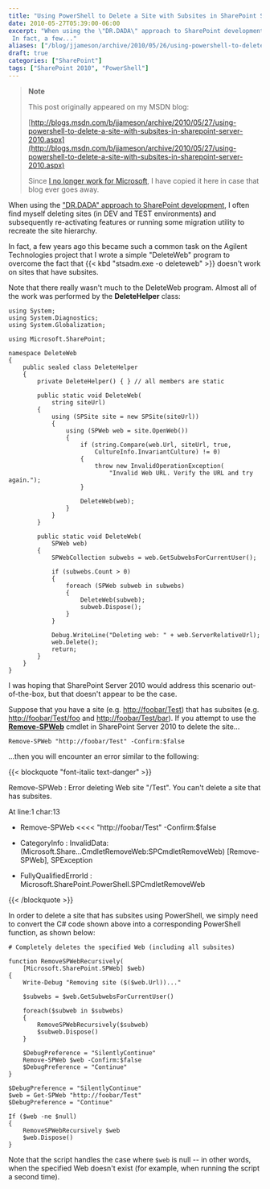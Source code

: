 ```yaml
---
title: "Using PowerShell to Delete a Site with Subsites in SharePoint Server 2010"
date: 2010-05-27T05:39:00-06:00
excerpt: "When using the \"DR.DADA\" approach to SharePoint development , I often find myself deleting sites (in DEV and TEST environments) and subsequently re-activating features or running some migration utility to recreate the site hierarchy. 
 In fact, a few..."
aliases: ["/blog/jjameson/archive/2010/05/26/using-powershell-to-delete-a-site-with-subsites-in-sharepoint-server-2010.aspx", "/blog/jjameson/archive/2010/05/27/using-powershell-to-delete-a-site-with-subsites-in-sharepoint-server-2010.aspx"]
draft: true
categories: ["SharePoint"]
tags: ["SharePoint 2010", "PowerShell"]
---
```


> **Note**
>
> This post originally appeared on my MSDN blog:
>
> [http://blogs.msdn.com/b/jjameson/archive/2010/05/27/using-powershell-to-delete-a-site-with-subsites-in-sharepoint-server-2010.aspx](http://blogs.msdn.com/b/jjameson/archive/2010/05/27/using-powershell-to-delete-a-site-with-subsites-in-sharepoint-server-2010.aspx)
>
> Since
> [I no longer work for Microsoft](/blog/jjameson/2011/09/02/last-day-with-microsoft), I have copied it here in case that blog
> ever goes away.

When using the ["DR.DADA" approach to SharePoint development](/blog/jjameson/2009/03/31/introducing-the-dr-dada-approach-to-sharepoint-development), I often find myself deleting sites  (in DEV and TEST environments) and subsequently re-activating features or running  some migration utility to recreate the site hierarchy.

In fact, a few years ago this became such a common task on the Agilent Technologies  project that I wrote a simple "DeleteWeb" program to overcome the fact that {{< kbd "stsadm.exe -o deleteweb" >}} doesn't work on sites that have subsites.

Note that there really wasn't much to the DeleteWeb program. Almost all of the  work was performed by the **DeleteHelper** class:

```
using System;
using System.Diagnostics;
using System.Globalization;

using Microsoft.SharePoint;

namespace DeleteWeb
{
    public sealed class DeleteHelper
    {
        private DeleteHelper() { } // all members are static

        public static void DeleteWeb(
            string siteUrl)
        {
            using (SPSite site = new SPSite(siteUrl))
            {
                using (SPWeb web = site.OpenWeb())
                {
                    if (string.Compare(web.Url, siteUrl, true,
                        CultureInfo.InvariantCulture) != 0)
                    {
                        throw new InvalidOperationException(
                            "Invalid Web URL. Verify the URL and try again.");
                    }

                    DeleteWeb(web);
                }
            }
        }

        public static void DeleteWeb(
            SPWeb web)
        {
            SPWebCollection subwebs = web.GetSubwebsForCurrentUser();

            if (subwebs.Count > 0)
            {
                foreach (SPWeb subweb in subwebs)
                {
                    DeleteWeb(subweb);
                    subweb.Dispose();
                }
            }

            Debug.WriteLine("Deleting web: " + web.ServerRelativeUrl);
            web.Delete();
            return;
        }
    }
}
```

I was hoping that SharePoint Server 2010 would address this scenario out-of-the-box,  but that doesn't appear to be the case.

Suppose that you have a site (e.g. [http://foobar/Test](http://foobar/Test))  that has subsites (e.g. [http://foobar/Test/foo](http://foobar/Test/foo)  and [http://foobar/Test/bar](http://foobar/Test/bar)). If you attempt  to use the **[Remove-SPWeb](http://technet.microsoft.com/en-us/library/ff607890.aspx)**  cmdlet in SharePoint Server 2010 to delete the site...

```
Remove-SPWeb "http://foobar/Test" -Confirm:$false
```

...then you will encounter an error similar to the following:

{{< blockquote "font-italic text-danger" >}}

Remove-SPWeb : Error deleting Web site "/Test". You can't delete a site that
has subsites.

At line:1 char:13

+ Remove-SPWeb &lt;&lt;&lt;&lt; "http://foobar/Test" -Confirm:$false

+ CategoryInfo : InvalidData: (Microsoft.Share...CmdletRemoveWeb:SPCmdletRemoveWeb)
  [Remove-SPWeb], SPException

+ FullyQualifiedErrorId : Microsoft.SharePoint.PowerShell.SPCmdletRemoveWeb

{{< /blockquote >}}

In order to delete a site that has subsites using PowerShell, we simply need  to convert the C# code shown above into a corresponding PowerShell function, as  shown below:

```
# Completely deletes the specified Web (including all subsites)

function RemoveSPWebRecursively(
    [Microsoft.SharePoint.SPWeb] $web)
{
    Write-Debug "Removing site ($($web.Url))..."

    $subwebs = $web.GetSubwebsForCurrentUser()

    foreach($subweb in $subwebs)
    {
        RemoveSPWebRecursively($subweb)
        $subweb.Dispose()
    }

    $DebugPreference = "SilentlyContinue"
    Remove-SPWeb $web -Confirm:$false
    $DebugPreference = "Continue"
}

$DebugPreference = "SilentlyContinue"
$web = Get-SPWeb "http://foobar/Test"
$DebugPreference = "Continue"

If ($web -ne $null)
{
    RemoveSPWebRecursively $web
    $web.Dispose()
}
```

Note that the script handles the case where `$web`  is null -- in other words, when the specified Web doesn't exist (for example, when  running the script a second time).

